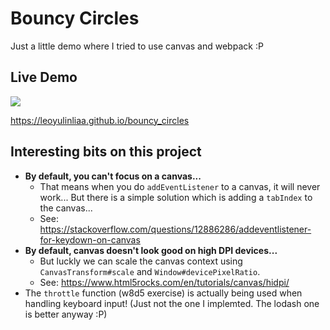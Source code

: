 # Bouncy Circles
Just a little demo where I tried to use canvas and webpack :P

## Live Demo

![](https://github.com/LeoYulinLiAa/bouncy_circles/workflows/Deploy%20to%20Github%20Pages/badge.svg)

https://leoyulinliaa.github.io/bouncy_circles

## Interesting bits on this project
- **By default, you can't focus on a canvas...**
  - That means when you do `addEventListener` to a canvas, it will never work...
    But there is a simple solution which is adding a `tabIndex` to the canvas...
  - See: https://stackoverflow.com/questions/12886286/addeventlistener-for-keydown-on-canvas
- **By default, canvas doesn't look good on high DPI devices...**
  - But luckly we can scale the canvas context using `CanvasTransform#scale` and `Window#devicePixelRatio`.
  - See: https://www.html5rocks.com/en/tutorials/canvas/hidpi/
- The `throttle` function (w8d5 exercise) is actually being used when handling keyboard input! 
  (Just not the one I implemted. The lodash one is better anyway :P)
